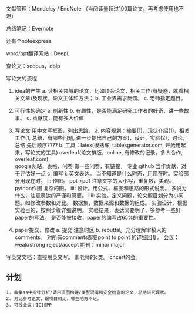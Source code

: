 文献管理：Mendeley / EndNote  （当阅读量超过100篇论文，再考虑使用也不迟）

总结笔记：Evernote

还有个noteexpress

word/ppt翻译网站：DeepL

查论文：scopus，dblp

写论文的流程

1. idea的产生
  a. 读相关领域的论文，比如顶会论文，相关工作(有疑惑，就看相关文章)及现状，论文主体和方法；
  b. 工业界需求反馈。
  c. 老师指定题目。

2. 可行性的确定
  a. 创新性
  b. 有趣性，是否能满足研究工作者的好奇，讲一些故事。
  c. 贡献度，能有多大价值

3. 写论文
   用中文写框图，列出思路。
  a. 内容规划：摘要(1)，现状介绍(1)，相关工作(1, 总结，有哪些问题, 进一步提出自己的方案)，设计，实验(2)，讨论，总结    先后顺序????
  b. 工具：latex(很熟练, tablesgenerator.com, 开始用起来，写论文的工具)
            overleaf(论文排版，online, 有修改的记录，多人合作, overleaf.com)  
            google网站，表格，问卷  做一些问卷，有链接，    专业
            github  当作贡献，对于评估好一点
   c. 编写
       i: 英文表达。 当不知道是什么时态，用现在时。实验部分用现在时。
       ii: 作图。 ppt->pdf   注意文字的大小写，重复数，美观。
                      python作图    复杂的图。
       iii: 设计。用公式、框图和思路的形式说明。
                     多说为什么，注意表达的严谨和简要。
       iiii: 实验。定义问题，论文题目划分为小问题。如修改参数和对比。
                      数据集，数据来源和数据的组成。
                      实验设计，根据实验目的，按照步骤详细说明。
                     实验结果，表达简要明了，多参考一些好paper的写法。
      是否能被接收，paper的编写占65%的重要性。

4. paper提交、修改
   a. 提交  注意时区
   b. rebuttal。充分理解审稿人的comments。
                       对所有comments都要point to point 的详细回复。 
                       会议：weak/strong  reject/accept
                       期刊：minor major


写英文文档：直接用英文写。
卿老师的c类。
cncert的会。

## 计划
	1. 收集sa中指针分析/调用流图构建/类型混淆和安全检查的论文，总结研究现状。
	2. 对比参考论文，跟项目相比，哪些地方不足。
	3. 可投会议：ICISPP